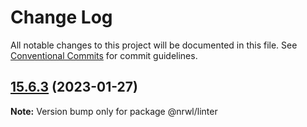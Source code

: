 # Change Log

All notable changes to this project will be documented in this file.
See [Conventional Commits](https://conventionalcommits.org) for commit guidelines.

## [15.6.3](https://github.com/nrwl/nx/compare/15.6.2...15.6.3) (2023-01-27)

**Note:** Version bump only for package @nrwl/linter
